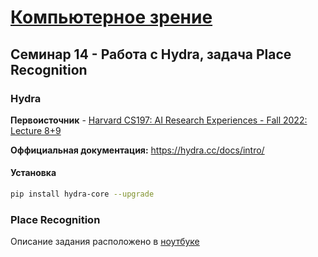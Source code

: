 # [Компьютерное зрение](http://rairi.ru/wiki/index.php/%D0%9A%D0%BE%D0%BC%D0%BF%D1%8C%D1%8E%D1%82%D0%B5%D1%80%D0%BD%D0%BE%D0%B5_%D0%B7%D1%80%D0%B5%D0%BD%D0%B8%D0%B5)

## Семинар 14 - Работа с Hydra, задача Place Recognition

### Hydra

**Первоисточник** - [Harvard CS197: AI Research Experiences - Fall 2022: Lecture 8+9](https://docs.google.com/document/d/1kZCrACh8wHFFAinscHpbaHqMBKeErjOgXMVqKSUZIMU)

**Оффициальная документация:** https://hydra.cc/docs/intro/

#### Установка

```bash
pip install hydra-core --upgrade
```

### Place Recognition

Описание задания расположено в [ноутбуке](./place_recognition.ipynb)
